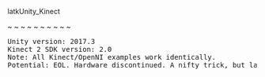 latkUnity_Kinect

~ ~ ~ ~ ~ ~ ~ ~ ~ ~
<pre>
Unity version: 2017.3
Kinect 2 SDK version: 2.0
Note: All Kinect/OpenNI examples work identically.
Potential: EOL. Hardware discontinued. A nifty trick, but latency is high. Requires clicker. Good practice for a CAVE setup though.
</pre>

